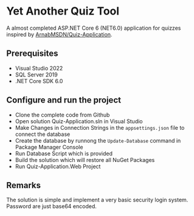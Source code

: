 # Yet Another Quiz Tool

A almost completed ASP.NET Core 6 (NET6.0) application for quizzes inspired by
[ArnabMSDN/Quiz-Application](http://squarespace.com/ "Title").


## Prerequisites

- Visual Studio 2022
- SQL Server 2019
- .NET Core SDK 6.0

## Configure and run the project

- Clone the complete code from Github
- Open solution Quiz-Application.sln in Visual Studio
- Make Changes in Connection Strings in the `appsettings.json` file to connect the database
- Create the database by runnong the `Update-Database` command in Package Manager Console 
- Run Database Script which is provided
- Build the solution which will restore all NuGet Packages
- Run Quiz-Application.Web Project

## Remarks

The solution is simple and implement a very basic security login system. Password are just base64 encoded.
